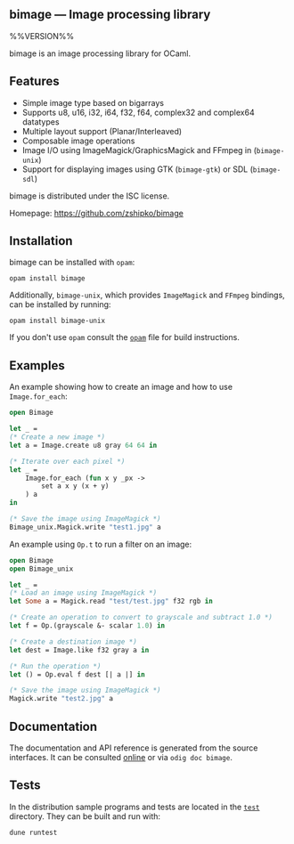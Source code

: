 bimage — Image processing library
-------------------------------------------------------------------------------
%%VERSION%%

bimage is an image processing library for OCaml.

## Features

- Simple image type based on bigarrays
- Supports u8, u16, i32, i64, f32, f64, complex32 and complex64 datatypes
- Multiple layout support (Planar/Interleaved)
- Composable image operations
- Image I/O using ImageMagick/GraphicsMagick and FFmpeg in (`bimage-unix`)
- Support for displaying images using GTK (`bimage-gtk`) or SDL (`bimage-sdl`)

bimage is distributed under the ISC license.

Homepage: https://github.com/zshipko/bimage

## Installation

bimage can be installed with `opam`:

    opam install bimage

Additionally, `bimage-unix`, which provides `ImageMagick` and `FFmpeg` bindings, can be installed by running:

    opam install bimage-unix

If you don't use `opam` consult the [`opam`](opam) file for build
instructions.

## Examples

An example showing how to create an image and how to use `Image.for_each`:

```ocaml
open Bimage

let _ =
(* Create a new image *)
let a = Image.create u8 gray 64 64 in

(* Iterate over each pixel *)
let _ =
    Image.for_each (fun x y _px ->
        set a x y (x + y)
    ) a
in

(* Save the image using ImageMagick *)
Bimage_unix.Magick.write "test1.jpg" a
```

An example using `Op.t` to run a filter on an image:

```ocaml
open Bimage
open Bimage_unix

let _ =
(* Load an image using ImageMagick *)
let Some a = Magick.read "test/test.jpg" f32 rgb in

(* Create an operation to convert to grayscale and subtract 1.0 *)
let f = Op.(grayscale &- scalar 1.0) in

(* Create a destination image *)
let dest = Image.like f32 gray a in

(* Run the operation *)
let () = Op.eval f dest [| a |] in

(* Save the image using ImageMagick *)
Magick.write "test2.jpg" a
```

## Documentation

The documentation and API reference is generated from the source
interfaces. It can be consulted [online][doc] or via `odig doc
bimage`.

[doc]: https://zshipko.github.io/ocaml-bimage/

## Tests

In the distribution sample programs and tests are located in the
[`test`](test) directory. They can be built and run
with:

    dune runtest
